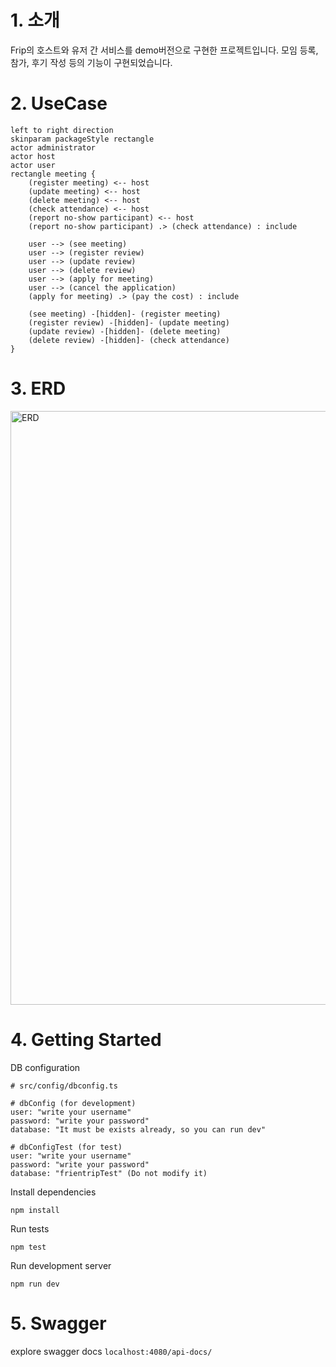 # 1. 소개
Frip의 호스트와 유저 간 서비스를 demo버전으로 구현한 프로젝트입니다. 모임 등록, 참가, 후기 작성 등의 기능이 구현되었습니다.

# 2. UseCase
```plantuml
left to right direction
skinparam packageStyle rectangle
actor administrator
actor host
actor user
rectangle meeting {
    (register meeting) <-- host
    (update meeting) <-- host
    (delete meeting) <-- host
    (check attendance) <-- host
    (report no-show participant) <-- host
    (report no-show participant) .> (check attendance) : include

    user --> (see meeting)
    user --> (register review)
    user --> (update review)
    user --> (delete review)
    user --> (apply for meeting)
    user --> (cancel the application)
    (apply for meeting) .> (pay the cost) : include

    (see meeting) -[hidden]- (register meeting)
    (register review) -[hidden]- (update meeting)
    (update review) -[hidden]- (delete meeting)
    (delete review) -[hidden]- (check attendance)
}
```
# 3. ERD
<img width="950" alt="ERD" src="https://user-images.githubusercontent.com/54763136/105135807-f3ff8100-5b33-11eb-99ac-79217ed51d7a.png">

# 4. Getting Started

DB configuration
```
# src/config/dbconfig.ts

# dbConfig (for development)
user: "write your username"
password: "write your password"
database: "It must be exists already, so you can run dev"

# dbConfigTest (for test)
user: "write your username"
password: "write your password"
database: "frientripTest" (Do not modify it)
```

Install dependencies

    npm install

Run tests

    npm test    

Run development server

    npm run dev

# 5. Swagger

explore swagger docs
`localhost:4080/api-docs/`
